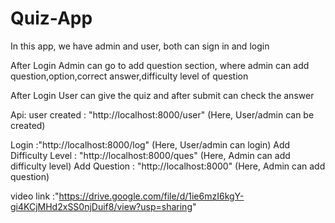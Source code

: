 <h1>Quiz-App</h1>
<p>In this app, we have admin and user, both can sign in and login </p>
<p> After Login Admin can go to add question section, where admin can add question,option,correct answer,difficulty level of question</p>
<p>After Login User can give the quiz and after submit can check the answer</p>

Api:
user created : "http://localhost:8000/user" (Here, User/admin can be created)

Login :"http://localhost:8000/log" (Here, User/admin can login)
Add Difficulty Level : "http://localhost:8000/ques" (Here, Admin can add difficulty level)
Add Question : "http://localhost:8000" (Here, Admin can add question)

video link :"https://drive.google.com/file/d/1ie6mzI6kgY-gi4KCjMHd2xSS0njDuif8/view?usp=sharing"
